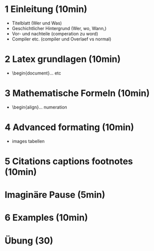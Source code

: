 # 1 Einleitung (10min)
- Titelblatt (Wer und Was)
- Geschichtlicher Hintergrund (Wer, wo, Wann,)
- Vor- und nachteile (comperation zu word)
- Compiler etc. (compiler und Overlaef vs normal)

# 2 Latex grundlagen (10min)
- \begin{document}... etc

# 3 Mathematische Formeln (10min)
- \begin{align}... numeration

# 4 Advanced formating (10min)
- images tabellen

# 5 Citations captions footnotes (10min)

# Imaginäre Pause (5min)

# 6 Examples (10min)

# Übung (30)

